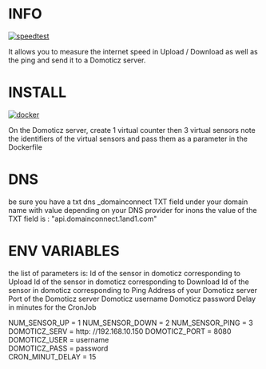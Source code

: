 # INFO 

[![speedtest](https://img.shields.io/static/v1?label=based_on&message=speedtest-cli&color=blue)](link=https://github.com/sivel/speedtest-cli,float="left")

It allows you to measure the internet speed in Upload / Download as well as the ping and send it to a Domoticz server.

# INSTALL 

[![docker](https://img.shields.io/static/v1?label=docker&message=debitmonitor&color=green)](link=https://hub.docker.com/r/goodlinux/debitmonitor,float="left")

On the Domoticz server, create 1 virtual counter then 3 virtual sensors 
note the identifiers of the virtual sensors 
and pass them as a parameter in the Dockerfile 
 
# DNS 
be sure you have a txt dns _domainconnect TXT field under your domain name with value depending on your DNS provider 
for inons the value of the TXT field is : "api.domainconnect.1and1.com"


# ENV VARIABLES 
 the list of parameters is: 
 Id of the sensor in domoticz corresponding to Upload 
 Id of the sensor in domoticz corresponding to Download 
 Id of the sensor in domoticz corresponding to Ping 
 Address of your Domoticz server 
 Port of the Domoticz server 
 Domoticz username 
 Domoticz password 
 Delay in minutes for the CronJob 
 
  NUM_SENSOR_UP = 1 
  NUM_SENSOR_DOWN = 2 
  NUM_SENSOR_PING = 3 
  DOMOTICZ_SERV = http: //192.168.10.150 
  DOMOTICZ_PORT = 8080 
  DOMOTICZ_USER = username  
  DOMOTICZ_PASS = password  
  CRON_MINUT_DELAY = 15 
